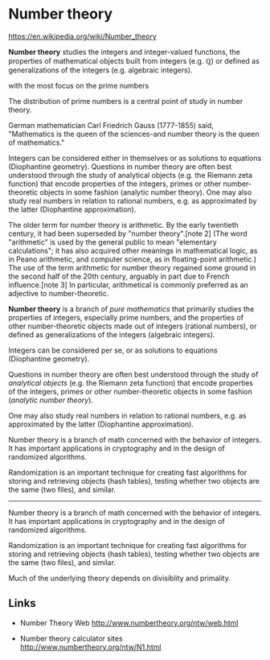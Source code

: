 # Number theory

https://en.wikipedia.org/wiki/Number_theory

**Number theory** studies the integers and integer-valued functions, the properties of mathematical objects built from integers (e.g. ℚ) or defined as generalizations of the integers (e.g. algebraic integers).

with the most focus on the prime numbers



The distribution of prime numbers is a central point of study in number theory.

German mathematician Carl Friedrich Gauss (1777-1855) said, "Mathematics is the queen of the sciences-and number theory is the queen of mathematics."


Integers can be considered either in themselves or as solutions to equations (Diophantine geometry). Questions in number theory are often best understood through the study of analytical objects (e.g. the Riemann zeta function) that encode properties of the integers, primes or other number-theoretic objects in some fashion (analytic number theory). One may also study real numbers in relation to rational numbers, e.g. as approximated by the latter (Diophantine approximation).

The older term for number theory is arithmetic. By the early twentieth century, it had been superseded by "number theory".[note 2] (The word "arithmetic" is used by the general public to mean "elementary calculations"; it has also acquired other meanings in mathematical logic, as in Peano arithmetic, and computer science, as in floating-point arithmetic.) The use of the term arithmetic for number theory regained some ground in the second half of the 20th century, arguably in part due to French influence.[note 3] In particular, arithmetical is commonly preferred as an adjective to number-theoretic.



**Number theory** is a branch of *pure mathematics* that primarily studies the properties of integers, especially prime numbers, and the properties of other number-theoretic objects made out of integers (rational numbers), or defined as generalizations of the integers (algebraic integers).

Integers can be considered per se, or as solutions to equations (Diophantine geometry).

Questions in number theory are often best understood through the study of *analytical objects* (e.g. the Riemann zeta function) that encode properties of the integers, primes or other number-theoretic objects in some fashion (*analytic number theory*).

One may also study real numbers in relation to rational numbers, e.g. as approximated by the latter (Diophantine approximation).


Number theory is a branch of math concerned with the behavior of integers. It has important applications in cryptography and in the design of randomized algorithms.


Randomization is an important technique for creating fast algorithms for storing and retrieving objects (hash tables), testing whether two objects are the same (two files), and similar. 

---
Number theory is a branch of math concerned with the behavior of integers. It has important applications in cryptography and in the design of randomized algorithms.

Randomization is an important technique for creating fast algorithms for storing and retrieving objects (hash tables), testing whether two objects are the same (two files), and similar. 

Much of the underlying theory depends on divisiblity and primality.



## Links

* Number Theory Web
http://www.numbertheory.org/ntw/web.html

* Number theory calculator sites
http://www.numbertheory.org/ntw/N1.html

